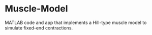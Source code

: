 # Muscle-Model
MATLAB code and app that implements a Hill-type muscle model to simulate fixed-end contractions.

